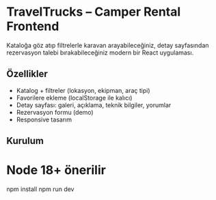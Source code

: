 # TravelTrucks – Camper Rental Frontend

Kataloğa göz atıp filtrelerle karavan arayabileceğiniz, detay sayfasından rezervasyon talebi bırakabileceğiniz modern bir React uygulaması.

## Özellikler

- Katalog + filtreler (lokasyon, ekipman, araç tipi)
- Favorilere ekleme (localStorage ile kalıcı)
- Detay sayfası: galeri, açıklama, teknik bilgiler, yorumlar
- Rezervasyon formu (demo)
- Responsive tasarım


## Kurulum


# Node 18+ önerilir
npm install
npm run dev

